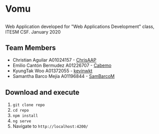 # Vomu

##
Web Application developed for "Web Applications Development" class, ITESM CSF. January 2020

## Team Members
- Christian Aguilar A01024157 - [ChrisAAP](https://github.com/ChrisAAP)
- Emilio Cantón Bermudez A01226707 - [Cabemo](https://github.com/Cabemo)
- KyungTak Woo A01372055 - [kevinwkt](https://github.com/kevinwkt)
- Samantha Barco Mejía A01196844 - [SamBarcoM](https://github.com/SamBarcoM)

## Download and execute
1. `git clone repo`
2. `cd repo`
3. `npm install`
4. `ng serve`
5. Navigate to `http://localhost:4200/`
